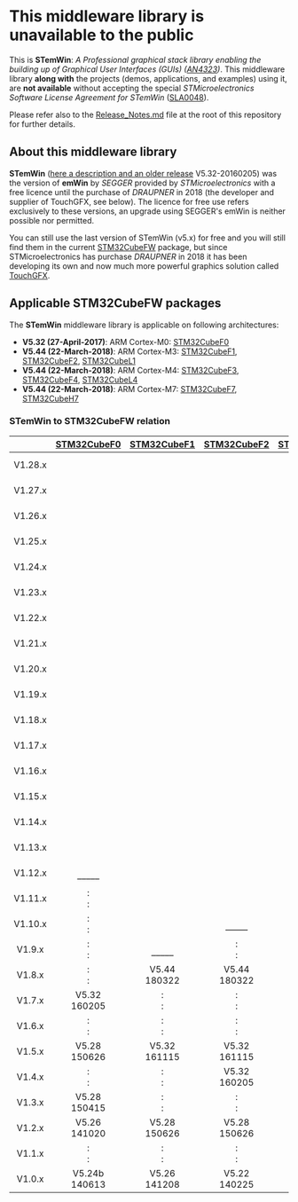 # This middleware library is unavailable to the public

This is **STemWin**: *A Professional graphical stack library enabling the
building up of Graphical User Interfaces (GUIs) ([AN4323])*. This middleware
library **along with** the projects (demos, applications, and examples) using
it, are **not available** without accepting the special *STMicroelectronics
Software License Agreement for STemWin* ([SLA0048]).

Please refer also to the [Release_Notes.md] file at the root of this repository
for further details.

[SLA0048]: https://www.st.com/resource/en/license/SLA0048_STemWin.pdf
[Release_Notes.md]: ../../../Release_Notes.md#some-middleware-libraries-are-unavailable-along-with-this-repository
[AN4323]: https://www.st.com/st-web-ui/static/active/en/resource/technical/document/application_note/DM00089670.pdf

## About this middleware library

**STemWin** ([here a description and an older release][STemWin] V5.32-20160205)
was the version of **emWin** by *SEGGER* provided by *STMicroelectronics* with
a free licence until the purchase of *DRAUPNER* in 2018 (the developer and
supplier of TouchGFX, see below). The licence for free use refers exclusively
to these versions, an upgrade using SEGGER's emWin is neither possible nor
permitted.

You can still use the last version of STemWin (v5.x) for free and you will still
find them in the current [STM32CubeFW] package, but since STMicroelectronics has
purchase *DRAUPNER* in 2018 it has been developing its own and now much more
powerful graphics solution called [TouchGFX].

[STemWin]: https://www.st.com/STemWin
[TouchGFX]: https://www.st.com/TouchGFX
[STM32CubeFW]: https://www.st.com/STM32CubeFW

## Applicable STM32CubeFW packages

The **STemWin** middleware library is applicable on following architectures:

* **V5.32 (27-April-2017)**: ARM Cortex-M0: [STM32CubeF0]
* **V5.44 (22-March-2018)**: ARM Cortex-M3: [STM32CubeF1], [STM32CubeF2], [STM32CubeL1]
* **V5.44 (22-March-2018)**: ARM Cortex-M4: [STM32CubeF3], [STM32CubeF4], [STM32CubeL4]
* **V5.44 (22-March-2018)**: ARM Cortex-M7: [STM32CubeF7], [STM32CubeH7]

[STM32CubeF0]: https://www.st.com/STM32CubeF0
[STM32CubeF1]: https://www.st.com/STM32CubeF1
[STM32CubeF2]: https://www.st.com/STM32CubeF2
[STM32CubeF3]: https://www.st.com/STM32CubeF3
[STM32CubeF4]: https://www.st.com/STM32CubeF4
[STM32CubeF7]: https://www.st.com/STM32CubeF7
[STM32CubeH7]: https://www.st.com/STM32CubeH7
[STM32CubeL1]: https://www.st.com/STM32CubeL1
[STM32CubeL4]: https://www.st.com/STM32CubeL4

### STemWin to STM32CubeFW relation

|       |  [STM32CubeF0]  |  [STM32CubeF1]  |  [STM32CubeF2]  |  [STM32CubeF3]  |  [STM32CubeF4]  |  [STM32CubeF7]  |  [STM32CubeH7]  |  [STM32CubeL1]  |  [STM32CubeL4]  |
|:-----:|:---------------:|:---------------:|:---------------:|:---------------:|:---------------:|:---------------:|:---------------:|:---------------:|:---------------:|
|V1.28.x|                 |                 |                 |                 |   <br/>–––––    |                 |                 |                 |                 |
|V1.27.x|                 |                 |                 |                 |     :<br/>:     |                 |                 |                 |                 |
|V1.26.x|                 |                 |                 |                 |     :<br/>:     |                 |                 |                 |                 |
|V1.25.x|                 |                 |                 |                 |     :<br/>:     |                 |                 |                 |                 |
|V1.24.x|                 |                 |                 |                 |     :<br/>:     |                 |                 |                 |                 |
|V1.23.x|                 |                 |                 |                 |     :<br/>:     |                 |                 |                 |                 |
|V1.22.x|                 |                 |                 |                 |V5.44<br/>180322 |                 |                 |                 |                 |
|V1.21.x|                 |                 |                 |                 |     :<br/>:     |                 |                 |                 |                 |
|V1.20.x|                 |                 |                 |                 |     :<br/>:     |                 |                 |                 |                 |
|V1.19.x|                 |                 |                 |                 |     :<br/>:     |                 |                 |                 |   <br/>–––––    |
|V1.18.x|                 |                 |                 |                 |     :<br/>:     |   <br/>–––––    |                 |                 |     :<br/>:     |
|V1.17.x|                 |                 |                 |                 |V5.40<br/>170620 |     :<br/>:     |                 |                 |     :<br/>:     |
|V1.16.x|                 |                 |                 |                 |     :<br/>:     |     :<br/>:     |                 |                 |     :<br/>:     |
|V1.15.x|                 |                 |                 |                 |V5.32<br/>161115 |     :<br/>:     |                 |                 |     :<br/>:     |
|V1.14.x|                 |                 |                 |                 |     :<br/>:     |     :<br/>:     |                 |                 |     :<br/>:     |
|V1.13.x|                 |                 |                 |                 |V5.32<br/>160205 |V5.44<br/>180322 |                 |                 |V5.44<br/>180322 |
|V1.12.x|   <br/>–––––    |                 |                 |   <br/>–––––    |     :<br/>:     |     :<br/>:     |   <br/>–––––    |                 |     :<br/>:     |
|V1.11.x|     :<br/>:     |                 |                 |V5.44<br/>180322 |     :<br/>:     |     :<br/>:     |     :<br/>:     |   <br/>–––––    |     :<br/>:     |
|V1.10.x|     :<br/>:     |                 |   <br/>–––––    |     :<br/>:     |     :<br/>:     |     :<br/>:     |     :<br/>:     |     :<br/>:     |     :<br/>:     |
|V1.9.x |     :<br/>:     |   <br/>–––––    |     :<br/>:     |     :<br/>:     |     :<br/>:     |     :<br/>:     |     :<br/>:     |V5.44<br/>180322 |V5.40<br/>170620 |
|V1.8.x |     :<br/>:     |V5.44<br/>180322 |V5.44<br/>180322 |     :<br/>:     |V5.28<br/>150626 |V5.40<br/>170620 |     :<br/>:     |     :<br/>:     |     :<br/>:     |
|V1.7.x |V5.32<br/>160205 |     :<br/>:     |     :<br/>:     |V5.32<br/>160205 |     :<br/>:     |     :<br/>:     |     :<br/>:     |V5.32<br/>160205 |     :<br/>:     |
|V1.6.x |     :<br/>:     |     :<br/>:     |     :<br/>:     |     :<br/>:     |     :<br/>:     |V5.32<br/>161115 |     :<br/>:     |     :<br/>:     |V5.32<br/>160205 |
|V1.5.x |V5.28<br/>150626 |V5.32<br/>161115 |V5.32<br/>161115 |     :<br/>:     |V5.26<br/>150306 |V5.32<br/>160205 |     :<br/>:     |     :<br/>:     |     :<br/>:     |
|V1.4.x |     :<br/>:     |     :<br/>:     |V5.32<br/>160205 |V5.28<br/>150626 |V5.26<br/>141225 |     :<br/>:     |V5.44<br/>180322 |V5.28<br/>150626 |     :<br/>:     |
|V1.3.x |V5.28<br/>150415 |     :<br/>:     |     :<br/>:     |     :<br/>:     |     :<br/>:     |     :<br/>:     |     :<br/>:     |     :<br/>:     |     :<br/>:     |
|V1.2.x |V5.26<br/>141020 |V5.28<br/>150626 |V5.28<br/>150626 |     :<br/>:     |V5.24b<br/>140613|     :<br/>:     |     :<br/>:     |V5.26<br/>150306 |     :<br/>:     |
|V1.1.x |     :<br/>:     |     :<br/>:     |     :<br/>:     |     :<br/>:     |V5.22<br/>140225 |V5.28<br/>150626 |V5.40<br/>170620 |     :<br/>:     |V5.28<br/>150626 |
|V1.0.x |V5.24b<br/>140613|V5.26<br/>141208 |V5.22<br/>140225 |V5.24b<br/>140613|V5.22<br/>131115 |V5.28<br/>150415 |V5.32<br/>170427 |V5.24b<br/>140613|V5.28<br/>150415 |
